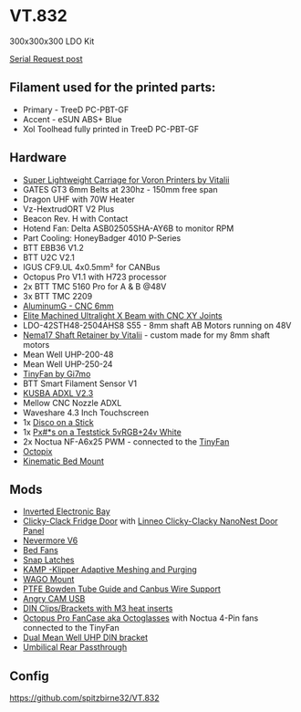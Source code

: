 # VT.832
300x300x300 LDO Kit

[Serial Request post](https://www.reddit.com/r/voroncorexy/comments/zazjmy/voron_trident_serial_request_spitzbirne328668/)

## Filament used for the printed parts:
* Primary - TreeD PC-PBT-GF
* Accent - eSUN ABS+ Blue
* Xol Toolhead fully printed in TreeD PC-PBT-GF

## Hardware
* [Super Lightweight Carriage for Voron Printers by Vitalii](https://www.etsy.com/listing/1639526932)
* GATES GT3 6mm Belts at 230hz - 150mm free span
* Dragon UHF with 70W Heater
* Vz-HextrudORT V2 Plus
* Beacon Rev. H with Contact
* Hotend Fan: Delta ASB02505SHA-AY6B to monitor RPM
* Part Cooling: HoneyBadger 4010 P-Series
* BTT EBB36 V1.2
* BTT U2C V2.1
* IGUS CF9.UL 4x0.5mm² for CANBus
* Octopus Pro V1.1 with H723 processor
* 2x BTT TMC 5160 Pro for A & B @48V
* 3x BTT TMC 2209
* [AluminumG - CNC 6mm](https://github.com/3DPrintingMods/VoronTrident-AluminumG)
* [Elite Machined Ultralight X Beam with CNC XY Joints](https://west3d.com/products/elite-ultralight-x-beam-for-voron-v2-4-and-trident)
* LDO-42STH48-2504AHS8 S55 - 8mm shaft AB Motors running on 48V
* [Nema17 Shaft Retainer by Vitalii](https://www.etsy.com/listing/1702708032) - custom made for my 8mm shaft motors
* Mean Well UHP-200-48
* Mean Well UHP-250-24
* [TinyFan by Gi7mo](https://github.com/Gi7mo/TinyFan)
* BTT Smart Filament Sensor V1
* [KUSBA ADXL V2.3](https://github.com/xbst/KUSBA)
* Mellow CNC Nozzle ADXL
* Waveshare 4.3 Inch Touchscreen
* 1x [Disco on a Stick](https://github.com/VoronDesign/Voron-Hardware/tree/master/Daylight/Disco_on_a_stick)
* 1x [Px#*s on a Teststick 5vRGB+24v White](https://alchemy3d.de/de/products/px-s-on-a-teststick-5vrgb-24v-white)
* 2x Noctua NF-A6x25 PWM - connected to the [TinyFan](https://github.com/Gi7mo/TinyFan)
* [Octopix](https://github.com/jrlomas/OctoPix)
* [Kinematic Bed Mount](https://aliexpress.com/item/1005005494918899.html) 


## Mods
* [Inverted Electronic Bay](https://github.com/Gi7mo/TinyFan)
* [Clicky-Clack Fridge Door](https://github.com/tanaes/whopping_Voron_mods/tree/main/clickyclacky_door) with [Linneo Clicky-Clacky NanoNest Door Panel](https://www.onetwo3d.co.uk/product/linneo-clicky-clacky-nanonest-door-panel-trident-pc/)
* [Nevermore V6](https://github.com/nevermore3d/Nevermore_Micro/tree/master/V6)
* [Bed Fans](https://github.com/VoronDesign/VoronUsers/tree/master/printer_mods/CannedBass/Trident_Bed_Fans)
* [Snap Latches](https://github.com/VoronDesign/VoronUsers/tree/master/printer_mods/richardjm/snap-latch-2020)
* [KAMP -Klipper Adaptive Meshing and Purging](https://github.com/kyleisah/Klipper-Adaptive-Meshing-Purging)
* [WAGO Mount](https://github.com/VoronDesign/VoronUsers/tree/master/printer_mods/LoganFraser/WagoMounts)
* [PTFE Bowden Tube Guide and Canbus Wire Support](https://github.com/VoronDesign/VoronUsers/tree/master/printer_mods/Galvanic/Bowden_Tube_Guide)
* [Angry CAM USB](https://github.com/VoronDesign/VoronUsers/tree/master/printer_mods/chri.kai.in/Angry_CAM_USB)
* [DIN Clips/Brackets with M3 heat inserts](https://github.com/Ramalama2/Voron-2-Mods/tree/main/DinClips)
* [Octopus Pro FanCase aka Octoglasses](https://github.com/Ramalama2/Voron-2-Mods/tree/main/Octopus_Pro_FanCase) with Noctua 4-Pin fans connected to the TinyFan
* [Dual Mean Well UHP DIN bracket](https://www.printables.com/de/model/514802-voron-electronics-dual-uhp-din-bracket)
* [Umbilical Rear Passthrough](https://github.com/tanaes/whopping_Voron_mods/tree/main/umbilical_passthrough)


## Config
https://github.com/spitzbirne32/VT.832
